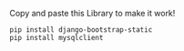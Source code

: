Copy and paste this Library to make it work!
```
pip install django-bootstrap-static
pip install mysqlclient
```